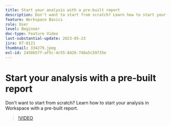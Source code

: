 ```yaml
---
title: Start your analysis with a pre-built report
description: Don't want to start from scratch? Learn how to start your analysis in Workspace with a pre-built report.
feature: Workspace Basics
role: User
level: Beginner
doc-type: Feature Video
last-substantial-update: 2023-05-23
jira: KT-8121
thumbnail: 334279.jpeg
exl-id: 2450b57f-af5c-4c55-8426-748a5c59735e
---
```

# Start your analysis with a pre-built report

Don't want to start from scratch? Learn how to start your analysis in Workspace with a pre-built report.

>[!VIDEO](https://video.tv.adobe.com/v/334279/?learn=on)
